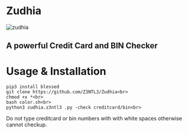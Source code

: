 # Zudhia
![zudhia](https://user-images.githubusercontent.com/48758770/149739013-44d43ea3-6089-4a02-9f6a-d5fa54e9963b.jpg)<br>
<h2>A powerful Credit Card and BIN Checker</h2>

# Usage & Installation
    pip3 install blessed
    git clone https://github.com/Z3NTL3/Zudhia<br>
    chmod +x *<br>
    bash color.sh<br>
    python3 zudhia.z3ntl3 .py -check creditcard/bin<br>

Do not type creditcard or bin numbers with with white spaces otherwise cannot checkup.
